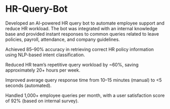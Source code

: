 # HR-Query-Bot
Developed an AI-powered HR query bot to automate employee support and reduce HR workload. The bot was integrated with an internal knowledge base and provided instant responses to common queries related to leave policies, payroll, attendance, and company guidelines.

Achieved 85–90% accuracy in retrieving correct HR policy information using NLP-based intent classification.

Reduced HR team’s repetitive query workload by ~60%, saving approximately 20+ hours per week.

Improved average query response time from 10–15 minutes (manual) to <5 seconds (automated).

Handled 1,000+ employee queries per month, with a user satisfaction score of 92% (based on internal survey).
